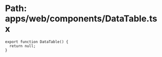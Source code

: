 # Path: apps/web/components/DataTable.tsx

```tsx
export function DataTable() {
  return null;
}
```

